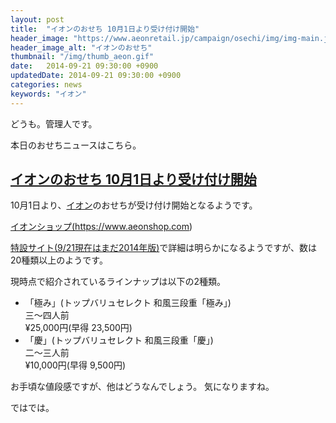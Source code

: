 ```yaml
---
layout: post
title:  "イオンのおせち 10月1日より受け付け開始"
header_image: "https://www.aeonretail.jp/campaign/osechi/img/img-main.jpg"
header_image_alt: "イオンのおせち"
thumbnail: "/img/thumb_aeon.gif"
date:   2014-09-21 09:30:00 +0900
updatedDate: 2014-09-21 09:30:00 +0900
categories: news
keywords: "イオン"
---
```


どうも。管理人です。

本日のおせちニュースはこちら。

<!-- more -->

## [イオンのおせち 10月1日より受け付け開始](https://www.aeonretail.jp/campaign/osechi/)

10月1日より、<a href="http://linksynergy.jrs5.com/fs-bin/click?id=dbuwokL1/dI&offerid=289482.4&type=3&subid=0" >イオン</a>のおせちが受け付け開始となるようです。
<IMG border=0 width=1 height=1 src="http://ad.linksynergy.com/fs-bin/show?id=dbuwokL1/dI&bids=289482.4&type=3&subid=0" >

<a href="http://linksynergy.jrs5.com/fs-bin/click?id=dbuwokL1/dI&offerid=289482.4&type=3&subid=0" >イオンショップ(https://www.aeonshop.com)</a>

[特設サイト(9/21現在はまだ2014年版)](https://www.aeonshop.com/osechi/)で詳細は明らかになるようですが、数は20種類以上のようです。

現時点で紹介されているラインナップは以下の2種類。

* 「極み」(トップバリュセレクト 和風三段重「極み」)<br>
三〜四人前<br>
¥25,000円(早得 23,500円)<br>
* 「慶」(トップバリュセレクト 和風三段重「慶」)<br>
二〜三人前<br>
¥10,000円(早得 9,500円)

お手頃な値段感ですが、他はどうなんでしょう。
気になりますね。

ではでは。